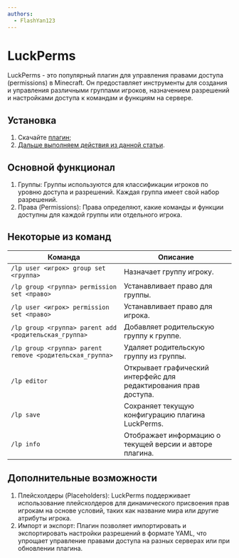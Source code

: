 ```yaml
---
authors:
  - FlashYan123
---
```


# LuckPerms

LuckPerms - это популярный плагин для управления правами доступа (permissions) в Minecraft. Он предоставляет инструменты для создания и управления различными группами игроков, назначением разрешений и настройками доступа к командам и функциям на сервере.

## Установка

1. Скачайте [плагин](https://luckperms.net/download);
2. [Дальше выполняем действия из данной статьи](https://wiki.play2go.cloud/minecraft/installplugins).

## Основной функционал

1. Группы: Группы используются для классификации игроков по уровню доступа и разрешений. Каждая группа имеет свой набор разрешений.
2. Права (Permissions): Права определяют, какие команды и функции доступны для каждой группы или отдельного игрока.

## Некоторые из команд

| Команда                                                  | Описание                                                         |
| -------------------------------------------------------- | ---------------------------------------------------------------- |
| `/lp user <игрок> group set <группа>`                    | Назначает группу игроку.                                         |
| `/lp group <группа> permission set <право>`              | Устанавливает право для группы.                                  |
| `/lp user <игрок> permission set <право>`                | Устанавливает право для игрока.                                  |
| `/lp group <группа> parent add <родительская_группа>`    | Добавляет родительскую группу к группе.                          |
| `/lp group <группа> parent remove <родительская_группа>` | Удаляет родительскую группу из группы.                           |
| `/lp editor`                                             | Открывает графический интерфейс для редактирования прав доступа. |
| `/lp save`                                               | Сохраняет текущую конфигурацию плагина LuckPerms.                |
| `/lp info`                                               | Отображает информацию о текущей версии и авторе плагина.         |

## Дополнительные возможности

1. Плейсхолдеры (Placeholders): LuckPerms поддерживает использование плейсхолдеров для динамического присвоения прав игрокам на основе условий, таких как название мира или другие атрибуты игрока.
2. Импорт и экспорт: Плагин позволяет импортировать и экспортировать настройки разрешений в формате YAML, что упрощает управление правами доступа на разных серверах или при обновлении плагина.
